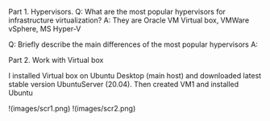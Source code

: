  Part 1. Hypervisors.
Q: What are the most popular hypervisors for infrastructure virtualization?
A: They are Oracle VM Virtual box, VMWare vSphere, MS Hyper-V

Q: Briefly describe the main differences of the most popular hypervisors
A: 

 Part 2. Work with Virtual box

I installed  Virtual box on Ubuntu Desktop (main host) and downloaded latest stable version  UbuntuServer (20.04). Then created VM1 and installed Ubuntu

!(images/scr1.png)
!(images/scr2.png)

